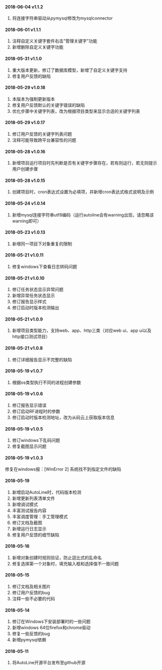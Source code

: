 #### 2018-06-04 v1.1.2
1. 将连接字符串驱动从pymysql修改为mysqlconnector

#### 2018-06-01 v1.1.1
1. 注释自定义关键字套件右击"管理关键字"功能
2. 新增删除自定义关键字功能

#### 2018-05-31 v1.1.0
1. 重大版本更新，修订了数据库模型，新增了自定义关键字支持
2. 修复用户反馈的缺陷

#### 2018-05-29 v1.0.18
1. 本版本为强制更新版本
2. 修复用户反馈默认的关键字错误的缺陷
3. 优化步骤中关键字列表，改为根据项目类型来显示合适的关键字列表

#### 2018-05-29 v1.0.17
1. 修订用户反馈的关键字列表问题
2. 注释可能导致跨平台兼容性的问题

#### 2018-05-28 v1.0.16
1. 新增项目运行项目时先判断是否有关键字步骤存在，若有则运行，若无则提示用户创建步骤

#### 2018-05-28 v1.0.15
1. 创建项目时，cron表达式设置为必填项，并新增cron表达式格式说明及示例

#### 2018-05-24 v1.0.14
1. 新增mysql连接字符串utf8编码（运行autoline会有warning出现，请忽略该warning即可）

#### 2018-05-23 v1.0.13
1. 新增同一项目下对象重复的限制


#### 2018-05-21 v1.0.11
1. 修复windows下查看日志转码问题

#### 2018-05-21 v1.0.10
1. 修订任务状态显示异常问题
2. 新增异常任务状态显示
3. 修订报告显示样式
4. 修订启动时版本检测输出

#### 2018-05-21 v1.0.9
1. 新增项目类型能力，支持web、app、http三类（对应web ui、app ui以及http接口测试项目）

#### 2018-05-21 v1.0.8
1. 修订详细报告显示不完整的缺陷

#### 2018-05-19 v1.0.7
1. 根据os类型执行不同的进程创建参数

#### 2018-05-19 v1.0.6
1. 修订报告显示错误
2. 修订启动RF进程时的参数
3. 修订启动时版本检测地址，改为从码云上获取版本信息

#### 2018-05-19 v1.0.5
1. 修订windows下乱码问题
2. 修复截图显示问题

#### 2018-05-19 v1.0.3
修复在windows报：[WinError 2] 系统找不到指定文件的缺陷

#### 2018-05-19
1. 新增启动AutoLine时，代码版本检测
2. 新增更新列表清单文件
3. 新增调试模式
4. 丰富测试报告内容
5. 丰富调度管理：手工管理模式
6. 修订文档及截图
7. 新增运行日志显示
8. 修复用户反馈的细节缺陷

#### 2018-05-16
1. 新增对象创建时规则验证，防止逗比式的乱命名
2. 修复选择第一个对象时，填充输入框和选择值不一致问题

#### 2018-05-15
1. 修订文档及相关图片
2. 修订用户反馈的bug
3. 注释一些不必要的代码

#### 2018-05-14
1. 修订在Windows下安装部署时的一些问题
2. 新增windows 64位firefox和chrome驱动
3. 修复一些反馈的bug
4. 新增pymysql依赖

#### 2018-05-11
1. 将AutoLine开源平台发布至github开源